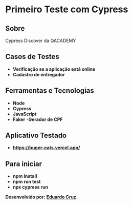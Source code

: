# Primeiro Teste com Cypress

## Sobre

Cypress Discover da QACADEMY

## Casos de Testes

- **Verificação se a aplicação está online**
- **Cadastro de entregador**


## Ferramentas e Tecnologias

- **Node**
- **Cypress**
- **JavaScript**
- **Faker**
-**Gerador de CPF**

## Aplicativo Testado
- **https://buger-eats.vercel.app/**


## Para iniciar
- **npm Install**
- **npm run test**
- **npx cypress run**

**Desenvolvido por:**
**[Eduardo Cruz](https://github.com/edcruz29/).**